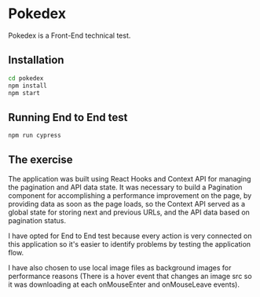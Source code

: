 # Pokedex

Pokedex is a Front-End technical test.


## Installation


```bash
cd pokedex
npm install
npm start
```

## Running End to End test

```python
npm run cypress
```

## The exercise
The application was built using React Hooks and Context API for managing the pagination and API data state. It was necessary to build a Pagination component for accomplishing a performance improvement on the page, by providing data as soon as the page loads, so the Context API served as a global state for storing next and previous URLs, and the API data based on pagination status.

I have opted for End to End test because every action is very connected on this application so it's easier to identify problems by testing the application flow.

I have also chosen to use local image files as background images for performance reasons (There is a hover event that changes an image src so it was downloading at each onMouseEnter and onMouseLeave events).
